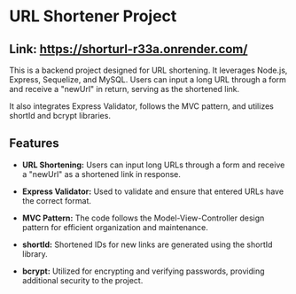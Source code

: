 # URL Shortener Project
## Link: https://shorturl-r33a.onrender.com/

This is a backend project designed for URL shortening. It leverages Node.js, Express, Sequelize, and MySQL. Users can input a long URL through a form and receive a "newUrl" in return, serving as the shortened link.

It also integrates Express Validator, follows the MVC pattern, and utilizes shortId and bcrypt libraries.

## Features

- **URL Shortening:** Users can input long URLs through a form and receive a "newUrl" as a shortened link in response.

- **Express Validator:** Used to validate and ensure that entered URLs have the correct format.

- **MVC Pattern:** The code follows the Model-View-Controller design pattern for efficient organization and maintenance.

- **shortId:** Shortened IDs for new links are generated using the shortId library.

- **bcrypt:** Utilized for encrypting and verifying passwords, providing additional security to the project.
